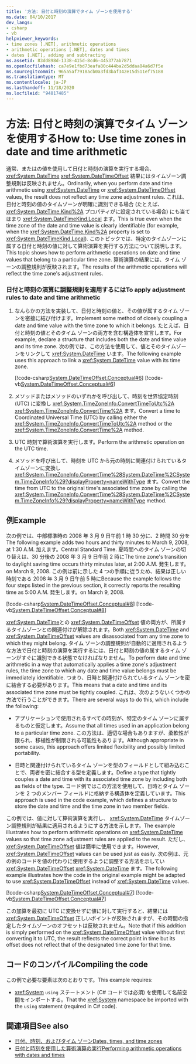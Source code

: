 ```yaml
---
title: '方法: 日付と時刻の演算でタイム ゾーンを使用する'
ms.date: 04/10/2017
dev_langs:
- csharp
- vb
helpviewer_keywords:
- time zones [.NET], arithmetic operations
- arithmetic operations [.NET], dates and times
- dates [.NET], adding and subtracting
ms.assetid: 83dd898d-1338-415d-8cd6-445377ab7871
ms.openlocfilehash: ca7e9e1fbd73eafa80c444ba2d5ddaa84a6d7f5e
ms.sourcegitcommit: 965a5af7918acb0a3fd3baf342e15d511ef75188
ms.translationtype: MT
ms.contentlocale: ja-JP
ms.lasthandoff: 11/18/2020
ms.locfileid: "94817485"
---
```

# <a name="how-to-use-time-zones-in-date-and-time-arithmetic"></a><span data-ttu-id="dac04-102">方法: 日付と時刻の演算でタイム ゾーンを使用する</span><span class="sxs-lookup"><span data-stu-id="dac04-102">How to: Use time zones in date and time arithmetic</span></span>

<span data-ttu-id="dac04-103">通常、またはの値を使用して日付と時刻の演算を実行する場合、 <xref:System.DateTime> <xref:System.DateTimeOffset> 結果にはタイムゾーン調整規則は反映されません。</span><span class="sxs-lookup"><span data-stu-id="dac04-103">Ordinarily, when you perform date and time arithmetic using <xref:System.DateTime> or <xref:System.DateTimeOffset> values, the result does not reflect any time zone adjustment rules.</span></span> <span data-ttu-id="dac04-104">これは、日付と時刻の値のタイムゾーンが明確に識別できる場合 (たとえば、 <xref:System.DateTime.Kind%2A> プロパティがに設定されている場合) にも当てはまり <xref:System.DateTimeKind.Local> ます。</span><span class="sxs-lookup"><span data-stu-id="dac04-104">This is true even when the time zone of the date and time value is clearly identifiable (for example, when the <xref:System.DateTime.Kind%2A> property is set to <xref:System.DateTimeKind.Local>).</span></span> <span data-ttu-id="dac04-105">このトピックでは、特定のタイムゾーンに属する日付と時刻の値に対して算術演算を実行する方法について説明します。</span><span class="sxs-lookup"><span data-stu-id="dac04-105">This topic shows how to perform arithmetic operations on date and time values that belong to a particular time zone.</span></span> <span data-ttu-id="dac04-106">算術演算の結果には、タイム ゾーンの調整規則が反映されます。</span><span class="sxs-lookup"><span data-stu-id="dac04-106">The results of the arithmetic operations will reflect the time zone's adjustment rules.</span></span>

### <a name="to-apply-adjustment-rules-to-date-and-time-arithmetic"></a><span data-ttu-id="dac04-107">日付と時刻の演算に調整規則を適用するには</span><span class="sxs-lookup"><span data-stu-id="dac04-107">To apply adjustment rules to date and time arithmetic</span></span>

1. <span data-ttu-id="dac04-108">なんらかの方法を実装して、日付と時刻の値と、その値が属するタイム ゾーンを密接に結び付けます。</span><span class="sxs-lookup"><span data-stu-id="dac04-108">Implement some method of closely coupling a date and time value with the time zone to which it belongs.</span></span> <span data-ttu-id="dac04-109">たとえば、日付と時刻の値とそのタイム ゾーンの両方を含む構造体を宣言します。</span><span class="sxs-lookup"><span data-stu-id="dac04-109">For example, declare a structure that includes both the date and time value and its time zone.</span></span> <span data-ttu-id="dac04-110">次の例では、この方法を使用して、値とそのタイムゾーンをリンクして <xref:System.DateTime> います。</span><span class="sxs-lookup"><span data-stu-id="dac04-110">The following example uses this approach to link a <xref:System.DateTime> value with its time zone.</span></span>

   [!code-csharp[System.DateTimeOffset.Conceptual#6](../../../samples/snippets/csharp/VS_Snippets_CLR_System/system.DateTimeOffset.Conceptual/cs/Conceptual6.cs#6)]
   [!code-vb[System.DateTimeOffset.Conceptual#6](../../../samples/snippets/visualbasic/VS_Snippets_CLR_System/system.DateTimeOffset.Conceptual/vb/Conceptual6.vb#6)]

2. <span data-ttu-id="dac04-111">メソッドまたはメソッドのいずれかを呼び出して、時刻を世界協定時刻 (UTC) に変換し <xref:System.TimeZoneInfo.ConvertTimeToUtc%2A> <xref:System.TimeZoneInfo.ConvertTime%2A> ます。</span><span class="sxs-lookup"><span data-stu-id="dac04-111">Convert a time to Coordinated Universal Time (UTC) by calling either the <xref:System.TimeZoneInfo.ConvertTimeToUtc%2A> method or the <xref:System.TimeZoneInfo.ConvertTime%2A> method.</span></span>

3. <span data-ttu-id="dac04-112">UTC 時刻で算術演算を実行します。</span><span class="sxs-lookup"><span data-stu-id="dac04-112">Perform the arithmetic operation on the UTC time.</span></span>

4. <span data-ttu-id="dac04-113">メソッドを呼び出して、時刻を UTC から元の時刻に関連付けられているタイムゾーンに変換し <xref:System.TimeZoneInfo.ConvertTime%28System.DateTime%2CSystem.TimeZoneInfo%29?displayProperty=nameWithType> ます。</span><span class="sxs-lookup"><span data-stu-id="dac04-113">Convert the time from UTC to the original time's associated time zone by calling the <xref:System.TimeZoneInfo.ConvertTime%28System.DateTime%2CSystem.TimeZoneInfo%29?displayProperty=nameWithType> method.</span></span>

## <a name="example"></a><span data-ttu-id="dac04-114">例</span><span class="sxs-lookup"><span data-stu-id="dac04-114">Example</span></span>

<span data-ttu-id="dac04-115">次の例では、中部標準時の 2008 年 3 月 9 日午前 1 時 30 分に、2 時間 30 分を</span><span class="sxs-lookup"><span data-stu-id="dac04-115">The following example adds two hours and thirty minutes to March 9, 2008, at 1:30 A.M.</span></span> <span data-ttu-id="dac04-116">加えます。</span><span class="sxs-lookup"><span data-stu-id="dac04-116">Central Standard Time.</span></span> <span data-ttu-id="dac04-117">夏時間へのタイム ゾーンの切り替えは、30 分後の 2008 年 3 月 9 日午前 2 時に</span><span class="sxs-lookup"><span data-stu-id="dac04-117">The time zone's transition to daylight saving time occurs thirty minutes later, at 2:00 A.M.</span></span> <span data-ttu-id="dac04-118">発生します。</span><span class="sxs-lookup"><span data-stu-id="dac04-118">on March 9, 2008.</span></span> <span data-ttu-id="dac04-119">この例は前に示した 4 つの手順に従うため、結果は正しい時刻である 2008 年 3 月 9 日午前 5 時に</span><span class="sxs-lookup"><span data-stu-id="dac04-119">Because the example follows the four steps listed in the previous section, it correctly reports the resulting time as 5:00 A.M.</span></span> <span data-ttu-id="dac04-120">発生します。</span><span class="sxs-lookup"><span data-stu-id="dac04-120">on March 9, 2008.</span></span>

[!code-csharp[System.DateTimeOffset.Conceptual#8](../../../samples/snippets/csharp/VS_Snippets_CLR_System/system.DateTimeOffset.Conceptual/cs/Conceptual8.cs#8)]
[!code-vb[System.DateTimeOffset.Conceptual#8](../../../samples/snippets/visualbasic/VS_Snippets_CLR_System/system.DateTimeOffset.Conceptual/vb/Conceptual8.vb#8)]

<span data-ttu-id="dac04-121"><xref:System.DateTime>との <xref:System.DateTimeOffset> 値の両方が、所属するタイムゾーンとの関連付けが解除されます。</span><span class="sxs-lookup"><span data-stu-id="dac04-121">Both <xref:System.DateTime> and <xref:System.DateTimeOffset> values are disassociated from any time zone to which they might belong.</span></span> <span data-ttu-id="dac04-122">タイム ゾーンの調整規則が自動的に適用されるような方法で日付と時刻の演算を実行するには、日付と時刻の値の属するタイム ゾーンがすぐに識別できる状態でなければなりません。</span><span class="sxs-lookup"><span data-stu-id="dac04-122">To perform date and time arithmetic in a way that automatically applies a time zone's adjustment rules, the time zone to which any date and time value belongs must be immediately identifiable.</span></span> <span data-ttu-id="dac04-123">つまり、日時と関連付けられているタイム ゾーンを密に結合する必要があります。</span><span class="sxs-lookup"><span data-stu-id="dac04-123">This means that a date and time and its associated time zone must be tightly coupled.</span></span> <span data-ttu-id="dac04-124">これは、次のようないくつかの方法で行うことができます。</span><span class="sxs-lookup"><span data-stu-id="dac04-124">There are several ways to do this, which include the following:</span></span>

- <span data-ttu-id="dac04-125">アプリケーションで使用されるすべての時刻が、特定のタイム ゾーンに属するものと仮定します。</span><span class="sxs-lookup"><span data-stu-id="dac04-125">Assume that all times used in an application belong to a particular time zone.</span></span> <span data-ttu-id="dac04-126">この方法は、適切な場合もありますが、柔軟性が限られ、移植性が制限される可能性もあります。</span><span class="sxs-lookup"><span data-stu-id="dac04-126">Although appropriate in some cases, this approach offers limited flexibility and possibly limited portability.</span></span>

- <span data-ttu-id="dac04-127">日時と関連付けられているタイム ゾーンを型のフィールドとして組み込むことで、両者を密に結合する型を定義します。</span><span class="sxs-lookup"><span data-stu-id="dac04-127">Define a type that tightly couples a date and time with its associated time zone by including both as fields of the type.</span></span> <span data-ttu-id="dac04-128">コード例ではこの方法を使用して、日時とタイム ゾーンを 2 つのメンバー フィールドに格納する構造体を定義しています。</span><span class="sxs-lookup"><span data-stu-id="dac04-128">This approach is used in the code example, which defines a structure to store the date and time and the time zone in two member fields.</span></span>

<span data-ttu-id="dac04-129">この例では、値に対して算術演算を実行し、 <xref:System.DateTime> タイムゾーン調整規則が結果に適用されるようにする方法を示します。</span><span class="sxs-lookup"><span data-stu-id="dac04-129">The example illustrates how to perform arithmetic operations on <xref:System.DateTime> values so that time zone adjustment rules are applied to the result.</span></span> <span data-ttu-id="dac04-130">ただし、 <xref:System.DateTimeOffset> 値は簡単に使用できます。</span><span class="sxs-lookup"><span data-stu-id="dac04-130">However, <xref:System.DateTimeOffset> values can be used just as easily.</span></span> <span data-ttu-id="dac04-131">次の例は、元の例のコードを値の代わりに使用するように調整する方法を示してい <xref:System.DateTimeOffset> <xref:System.DateTime> ます。</span><span class="sxs-lookup"><span data-stu-id="dac04-131">The following example illustrates how the code in the original example might be adapted to use <xref:System.DateTimeOffset> instead of <xref:System.DateTime> values.</span></span>

[!code-csharp[System.DateTimeOffset.Conceptual#7](../../../samples/snippets/csharp/VS_Snippets_CLR_System/system.DateTimeOffset.Conceptual/cs/Conceptual6.cs#7)]
[!code-vb[System.DateTimeOffset.Conceptual#7](../../../samples/snippets/visualbasic/VS_Snippets_CLR_System/system.DateTimeOffset.Conceptual/vb/Conceptual6.vb#7)]

<span data-ttu-id="dac04-132">この加算を最初に UTC に変換せずに値に対して実行すると、結果には <xref:System.DateTimeOffset> 正しいポイントが反映されますが、その時間の指定したタイムゾーンのオフセットは反映されません。</span><span class="sxs-lookup"><span data-stu-id="dac04-132">Note that if this addition is simply performed on the <xref:System.DateTimeOffset> value without first converting it to UTC, the result reflects the correct point in time but its offset does not reflect that of the designated time zone for that time.</span></span>

## <a name="compiling-the-code"></a><span data-ttu-id="dac04-133">コードのコンパイル</span><span class="sxs-lookup"><span data-stu-id="dac04-133">Compiling the code</span></span>

<span data-ttu-id="dac04-134">この例で必要な要素は次のとおりです。</span><span class="sxs-lookup"><span data-stu-id="dac04-134">This example requires:</span></span>

- <span data-ttu-id="dac04-135"><xref:System> `using` ステートメント (C# コードでは必須) を使用して名前空間をインポートする。</span><span class="sxs-lookup"><span data-stu-id="dac04-135">That the <xref:System> namespace be imported with the `using` statement (required in C# code).</span></span>

## <a name="see-also"></a><span data-ttu-id="dac04-136">関連項目</span><span class="sxs-lookup"><span data-stu-id="dac04-136">See also</span></span>

- [<span data-ttu-id="dac04-137">日付、時刻、およびタイム ゾーン</span><span class="sxs-lookup"><span data-stu-id="dac04-137">Dates, times, and time zones</span></span>](index.md)
- [<span data-ttu-id="dac04-138">日付と時刻を使用した算術演算の実行</span><span class="sxs-lookup"><span data-stu-id="dac04-138">Performing arithmetic operations with dates and times</span></span>](performing-arithmetic-operations.md)
